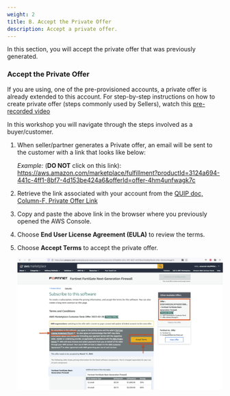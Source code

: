 ```yaml
---
weight: 2
title: B. Accept the Private Offer
description: Accept a private offer.
---
```


In this section, you will accept the private offer that was previously generated.

### Accept the Private Offer 

If you are using, one of the pre-provisioned accounts, a private offer is already extended to this account. For step-by-step instructions on how to create private offer (steps commonly used by Sellers), watch this [pre-recorded video](https://amazon.awsapps.com/workdocs/index.html#/document/0ab2f7879b6679d9cd7742b866f416610e1fd12c3feeb1cbbe57d8922f3eac7d)

In this workshop you will navigate through the steps involved as a buyer/customer.

1. When seller/partner generates a Private offer, an email will be sent to the customer with a link that looks like below:

    *Example:* (**DO NOT** click on this link): https://aws.amazon.com/marketplace/fulfillment?productId=3124a694-441c-4ff1-8bf7-4d153be424a6&offerId=offer-4hm4unfwagk7c

2. Retrieve the link associated with your account from the [QUIP doc, Column-F, Private Offer Link](https://quip-amazon.com/gjPNAQd43TZM/AWSMP-CA-Training-LabEnvs-03042022#s:PHE9CAZWwTJ;PHE9CA3MJ56) 

3. Copy and paste the above link in the browser where you previously opened the AWS Console.

4. Choose **End User License Agreement (EULA)** to review the terms.

5. Choose **Accept Terms** to accept the private offer. 

    ![Accept Private Offer](images/accept_private_offer.png)